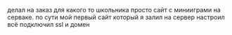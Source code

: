 делал на заказ для какого то школьника просто сайт с минииграми на серваке. по сути мой первый сайт который я залил на сервер настроил всё подключил ssl и домен
